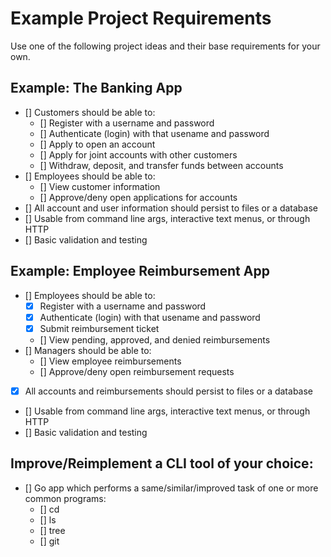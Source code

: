 # Example Project Requirements
Use one of the following project ideas and their base requirements for your own.

## Example: The Banking App
- [] Customers should be able to:
    - [] Register with a username and password
    - [] Authenticate (login) with that usename and password
    - [] Apply to open an account
    - [] Apply for joint accounts with other customers
    - [] Withdraw, deposit, and transfer funds between accounts
- [] Employees should be able to:
    - [] View customer information
    - [] Approve/deny open applications for accounts
- [] All account and user information should persist to files or a database
- [] Usable from command line args, interactive text menus, or through HTTP
- [] Basic validation and testing

## Example: Employee Reimbursement App
- [] Employees should be able to:
    - [x] Register with a username and password
    - [x] Authenticate (login) with that usename and password
    - [x] Submit reimbursement ticket
    - [] View pending, approved, and denied reimbursements
- [] Managers should be able to:
    - [] View employee reimbursements
    - [] Approve/deny open reimbursement requests
- [x] All accounts and reimbursements should persist to files or a database
- [] Usable from command line args, interactive text menus, or through HTTP
- [] Basic validation and testing

## Improve/Reimplement a CLI tool of your choice:
- [] Go app which performs a same/similar/improved task of one or more common programs:
    - [] cd
    - [] ls
    - [] tree
    - [] git